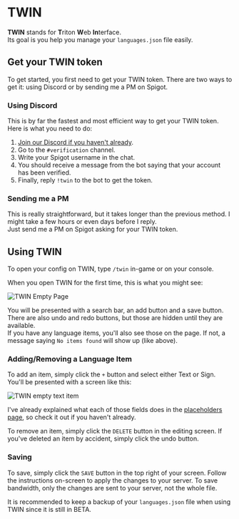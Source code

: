 # TWIN

**TWIN** stands for **T**​riton **W**​eb **In**​terface.  
Its goal is you help you manage your `languages.json` file easily.

## Get your TWIN token

To get started, you first need to get your TWIN token. There are two ways to get it: using Discord or by sending me a PM on Spigot.

### Using Discord

This is by far the fastest and most efficient way to get your TWIN token. Here is what you need to do:

1. [Join our Discord if you haven't already](/discord).
2. Go to the `#verification` channel.
3. Write your Spigot username in the chat.
4. You should receive a message from the bot saying that your account has been verified.
5. Finally, reply `!twin` to the bot to get the token.

### Sending me a PM

This is really straightforward, but it takes longer than the previous method. I might take a few hours or even days before I reply.  
Just send me a PM on Spigot asking for your TWIN token.

## Using TWIN

To open your config on TWIN, type `/twin` in-game or on your console.

When you open TWIN for the first time, this is what you might see:

![TWIN Empty Page](/documentation/images/twin1.png)

You will be presented with a search bar, an add button and a save button. There are also undo and redo buttons, but those are hidden until they are available.  
If you have any language items, you'll also see those on the page. If not, a message saying `No items found` will show up (like above).

### Adding/Removing a Language Item

To add an item, simply click the `+` button and select either Text or Sign. You'll be presented with a screen like this:

![TWIN empty text item](/documentation/images/twin2.png)

I've already explained what each of those fields does in the [placeholders page](/docs/placeholders), so check it out if you haven't already.

To remove an item, simply click the `DELETE` button in the editing screen. If you've deleted an item by accident, simply click the undo button.

### Saving

To save, simply click the `SAVE` button in the top right of your screen. Follow the instructions on-screen to apply the changes to your server. To save bandwidth, only the changes are sent to your server, not the whole file.

<div class="warning">It is recommended to keep a backup of your <code>languages.json</code> file when using TWIN since it is still in BETA.</div>
